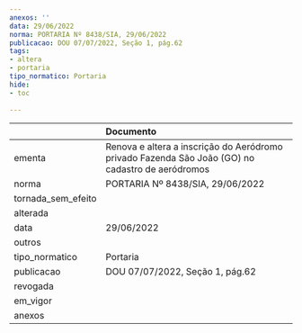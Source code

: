 ```yaml
---
anexos: ''
data: 29/06/2022
norma: PORTARIA Nº 8438/SIA, 29/06/2022
publicacao: DOU 07/07/2022, Seção 1, pág.62
tags:
- altera
- portaria
tipo_normatico: Portaria
hide: 
- toc 
 
---
```


|                    | Documento                                                                                        |
|:-------------------|:-------------------------------------------------------------------------------------------------|
| ementa             | Renova e altera a inscrição do Aeródromo privado Fazenda São João (GO) no cadastro de aeródromos |
| norma              | PORTARIA Nº 8438/SIA, 29/06/2022                                                                 |
| tornada_sem_efeito |                                                                                                  |
| alterada           |                                                                                                  |
| data               | 29/06/2022                                                                                       |
| outros             |                                                                                                  |
| tipo_normatico     | Portaria                                                                                         |
| publicacao         | DOU 07/07/2022, Seção 1, pág.62                                                                  |
| revogada           |                                                                                                  |
| em_vigor           |                                                                                                  |
| anexos             |                                                                                                  |